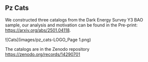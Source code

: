## Pz Cats


<p> 
We constructed three catalogs from the Dark Energy Survey Y3 BAO sample, our analysis and motivation can be found in the Pre-print:
  <a href="https://arxiv.org/abs/2501.04118">https://arxiv.org/abs/2501.04118</a>.
</p>


![Cats](images/pz_cats-LOGO_Page 1.png)


<p> The catalogs are in the Zenodo repository <a href="https://zenodo.org/records/14290701">https://zenodo.org/records/14290701</a>
